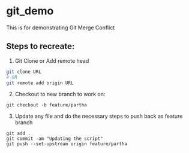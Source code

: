 # git_demo
This is for demonstrating Git Merge Conflict 

## Steps to  recreate:
1. Git Clone or Add remote head

```sh
git clone URL
# OR
git remote add origin URL
```

2. Checkout to new branch to work on:
```
git checkout -b feature/partha
```

3. Update any file and do the necessary steps to push back as feature branch
```
git add .
git commit -am "Updating the script"
git push --set-upstream origin feature/partha
